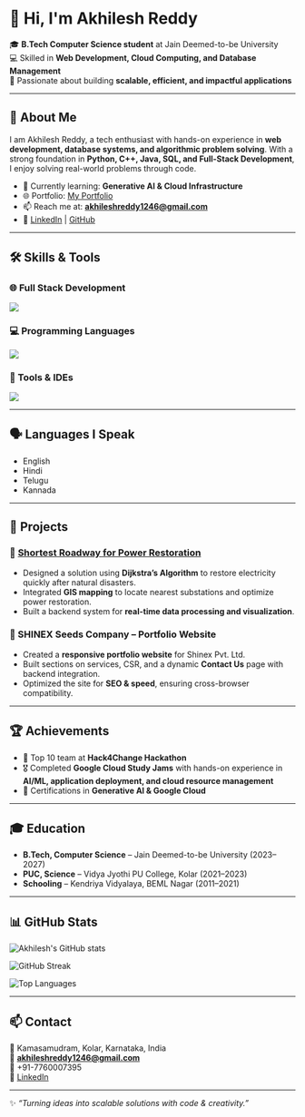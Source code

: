 # 👋 Hi, I'm Akhilesh Reddy

🎓 **B.Tech Computer Science student** at Jain Deemed-to-be University  
💻 Skilled in **Web Development, Cloud Computing, and Database Management**  
🚀 Passionate about building **scalable, efficient, and impactful applications**

---

## 🌟 About Me
I am Akhilesh Reddy, a tech enthusiast with hands-on experience in **web development, database systems, and algorithmic problem solving**. With a strong foundation in **Python, C++, Java, SQL, and Full-Stack Development**, I enjoy solving real-world problems through code.  

- 🌱 Currently learning: **Generative AI & Cloud Infrastructure**  
- 🌐 Portfolio: [My Portfolio](https://akhilesh-portfolio-taupe.vercel.app/)
- 📫 Reach me at: **akhileshreddy1246@gmail.com**  
- 🔗 [LinkedIn](https://www.linkedin.com/in/akhilesh-reddy-612580292/) | [GitHub](https://github.com/akhilesh-reddy2005)  

---

## 🛠️ Skills & Tools

### 🌐 Full Stack Development
<p>
  <img src="https://skillicons.dev/icons?i=html,css,javascript,php,react,nodejs,mongodb,sql" />
</p>

### 💻 Programming Languages
<p>
  <img src="https://skillicons.dev/icons?i=python,cpp,c,java" />
</p>

### 🔧 Tools & IDEs
<p>
  <img src="https://skillicons.dev/icons?i=vscode,figma,postman,git,github" />
</p>

---

## 🗣️ Languages I Speak
- English  
- Hindi  
- Telugu  
- Kannada  

---

## 📂 Projects

### 🔹 [Shortest Roadway for Power Restoration](https://github.com/akhilesh-reddy2005/Shortest-Roadway-for-Power-Restoration)
- Designed a solution using **Dijkstra’s Algorithm** to restore electricity quickly after natural disasters.  
- Integrated **GIS mapping** to locate nearest substations and optimize power restoration.  
- Built a backend system for **real-time data processing and visualization**.

### 🔹 SHINEX Seeds Company – Portfolio Website
- Created a **responsive portfolio website** for Shinex Pvt. Ltd.  
- Built sections on services, CSR, and a dynamic **Contact Us** page with backend integration.  
- Optimized the site for **SEO & speed**, ensuring cross-browser compatibility.  

---

## 🏆 Achievements
- 🥇 Top 10 team at **Hack4Change Hackathon**  
- 🎖️ Completed **Google Cloud Study Jams** with hands-on experience in **AI/ML, application deployment, and cloud resource management**  
- 📜 Certifications in **Generative AI & Google Cloud**

---

## 🎓 Education
- **B.Tech, Computer Science** – Jain Deemed-to-be University (2023–2027)  
- **PUC, Science** – Vidya Jyothi PU College, Kolar (2021–2023)  
- **Schooling** – Kendriya Vidyalaya, BEML Nagar (2011–2021)  

---

## 📊 GitHub Stats
![Akhilesh's GitHub stats](https://github-readme-stats.vercel.app/api?username=akhilesh-reddy2005&show_icons=true&theme=tokyonight)  

![GitHub Streak](https://streak-stats.demolab.com?user=akhilesh-reddy2005&theme=tokyonight&hide_border=true)  

![Top Languages](https://github-readme-stats.vercel.app/api/top-langs/?username=akhilesh-reddy2005&layout=compact&theme=tokyonight)  

---

## 📫 Contact
📍 Kamasamudram, Kolar, Karnataka, India  
📧 **akhileshreddy1246@gmail.com**  
📱 +91-7760007395  
🔗 [LinkedIn](https://www.linkedin.com/in/akhilesh-reddy-612580292/)  

---
✨ _“Turning ideas into scalable solutions with code & creativity.”_
